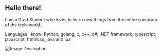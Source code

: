 ## Hello there! 

I am a Grad Student who loves to learn new things from the entire spectrum of the tech-world. 

Languages i know: 
Python, golang, c, c++, c#, .NET framework, typescript, javascript, html/css, java and lua


![Image Description](https://s2jf458j-8080.usw3.devtunnels.ms/images/cat.jpg)


<!--
**KirtanSoni/KirtanSoni** is a ✨ _special_ ✨ repository because its `README.md` (this file) appears on your GitHub profile.

Here are some ideas to get you started:

- 🔭 I’m currently working on ...
- 🌱 I’m currently learning ...
- 👯 I’m looking to collaborate on ...
- 🤔 I’m looking for help with ...
- 💬 Ask me about ...
- 📫 How to reach me: ...
- 😄 Pronouns: ...
- ⚡ Fun fact: ...
-->
